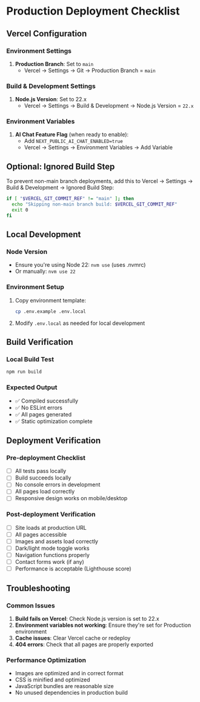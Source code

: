 # Production Deployment Checklist

## Vercel Configuration

### Environment Settings
1. **Production Branch**: Set to `main`
   - Vercel → Settings → Git → Production Branch = `main`

### Build & Development Settings
1. **Node.js Version**: Set to 22.x
   - Vercel → Settings → Build & Development → Node.js Version = `22.x`

### Environment Variables
1. **AI Chat Feature Flag** (when ready to enable):
   - Add `NEXT_PUBLIC_AI_CHAT_ENABLED=true`
   - Vercel → Settings → Environment Variables → Add Variable

## Optional: Ignored Build Step

To prevent non-main branch deployments, add this to Vercel → Settings → Build & Development → Ignored Build Step:

```bash
if [ "$VERCEL_GIT_COMMIT_REF" != "main" ]; then
  echo "Skipping non-main branch build: $VERCEL_GIT_COMMIT_REF"
  exit 0
fi
```

## Local Development

### Node Version
- Ensure you're using Node 22: `nvm use` (uses .nvmrc)
- Or manually: `nvm use 22`

### Environment Setup
1. Copy environment template:
   ```bash
   cp .env.example .env.local
   ```

2. Modify `.env.local` as needed for local development

## Build Verification

### Local Build Test
```bash
npm run build
```

### Expected Output
- ✅ Compiled successfully
- ✅ No ESLint errors
- ✅ All pages generated
- ✅ Static optimization complete

## Deployment Verification

### Pre-deployment Checklist
- [ ] All tests pass locally
- [ ] Build succeeds locally
- [ ] No console errors in development
- [ ] All pages load correctly
- [ ] Responsive design works on mobile/desktop

### Post-deployment Verification
- [ ] Site loads at production URL
- [ ] All pages accessible
- [ ] Images and assets load correctly
- [ ] Dark/light mode toggle works
- [ ] Navigation functions properly
- [ ] Contact forms work (if any)
- [ ] Performance is acceptable (Lighthouse score)

## Troubleshooting

### Common Issues
1. **Build fails on Vercel**: Check Node.js version is set to 22.x
2. **Environment variables not working**: Ensure they're set for Production environment
3. **Cache issues**: Clear Vercel cache or redeploy
4. **404 errors**: Check that all pages are properly exported

### Performance Optimization
- Images are optimized and in correct format
- CSS is minified and optimized
- JavaScript bundles are reasonable size
- No unused dependencies in production build
